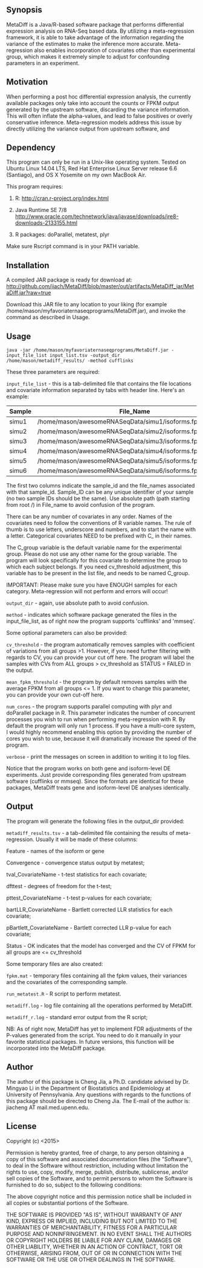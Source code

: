 ## Synopsis

MetaDiff is a Java/R-based software package that performs differential expression analysis on RNA-Seq based data.
By utilizing a meta-regression framework, it is able to take advantage of the information regarding the variance of the estimates to make the inference more accurate.
Meta-regression also enables incorporation of covariates other than experimental group, which makes it extremely simple to adjust for confounding parameters in an experiment.

## Motivation

When performing a post hoc differential expression analysis, the currently available packages only take into account the counts or FPKM output generated by the upstream software, discarding the variance information.
This will often inflate the alpha-values, and lead to false positives or overly conservative inference. Meta-regression models address this issue by directly utilizing the variance output from upstream software, and

## Dependency

This program can only be run in a Unix-like operating system.
Tested on Ubuntu Linux 14.04 LTS, Red Hat Enterprise Linux Server release 6.6 (Santiago), and OS X Yosemite on my own MacBook Air.

This program requires:

1. R:
http://cran.r-project.org/index.html

2. Java Runtime SE 7/8
http://www.oracle.com/technetwork/java/javase/downloads/jre8-downloads-2133155.html

3. R packages:
doParallel, metatest, plyr

Make sure Rscript command is in your PATH variable.


## Installation

A compiled JAR package is ready for download at:
http://github.com/jiach/MetaDiff/blob/master/out/artifacts/MetaDiff_jar/MetaDiff.jar?raw=true

Download this JAR file to any location to your liking (for example /home/mason/myfavoriaternaseqprograms/MetaDiff.jar), and invoke the command as described in Usage.

## Usage

`java -jar /home/mason/myfavoriaternaseqprograms/MetaDiff.jar -input_file_list input_list.tsv -output_dir /home/mason/metadiff_results/ -method cufflinks`

These three parameters are required:

`input_file_list` - this is a tab-delimited file that contains the file locations and covariate information separated by tabs with header line. Here's an example:

| Sample 	| File_Name                                                                   	| C_group 	| age 	| C_gender 	|
|--------	|-----------------------------------------------------------------------------	|---------	|-----	|----------	|
| simu1  	| /home/mason/awesomeRNASeqData/simu1/isoforms.fpkm_tracking 	| 0       	| 40  	| female   	|
| simu2  	| /home/mason/awesomeRNASeqData/simu2/isoforms.fpkm_tracking 	| 0       	| 38  	| male     	|
| simu3  	| /home/mason/awesomeRNASeqData/simu3/isoforms.fpkm_tracking 	| 0       	| 56  	| male     	|
| simu4  	| /home/mason/awesomeRNASeqData/simu4/isoforms.fpkm_tracking 	| 1       	| 52  	| male     	|
| simu5  	| /home/mason/awesomeRNASeqData/simu5/isoforms.fpkm_tracking 	| 1       	| 47  	| male     	|
| simu6  	| /home/mason/awesomeRNASeqData/simu6/isoforms.fpkm_tracking 	| 1       	| 41  	| female   	|

The first two columns indicate the sample_id and the file_names associated with that sample_id. Sample_ID can be any unique identifier of your sample (no two sample IDs should be the same). 
Use absolute path (path starting from root /) in File_name to avoid confusion of the program.

There can be any number of covariates in any order. Names of the covariates need to follow the conventions of R variable names. The rule of thumb is to use letters, underscore and numbers, and to start the name with a letter.
Categorical covariates NEED to be prefixed with C_ in their names.

The C_group variable is the default variable name for the experimental group. Please do not use any other name for the group variable. 
The program will look specifically for this covariate to determine the group to which each subject belongs. If you need cv_threshold adjustment, this variable has to be present in the list file, and needs to be named C_group.

IMPORTANT: Please make sure you have ENOUGH samples for each category. Meta-regression will not perform and errors will occur!

`output_dir` - again, use absolute path to avoid confusion.

`method` - indicates which software package generated the files in the input_file_list, as of right now the program supports 'cufflinks' and 'mmseq'.


Some optional parameters can also be provided:

`cv_threshold` - the program automatically removes samples with coefficient of variations from all groups >1. However, if you need further filtering with regards to CV, you can provide your cut off here.
The program will label the samples with CVs from ALL groups > cv_threshold as STATUS = FAILED in the output.

`mean_fpkm_threshold` - the program by default removes samples with the average FPKM from all groups <= 1. If you want to change this parameter, you can provide your own cut-off here.

`num_cores` - the program supports parallel computing with plyr and doParallel package in R. This parameter indicates the number of concurrent processes you wish to run when performing meta-regression with R. By default the program will only run 1 process.
If you have a multi-core system, I would highly recommend enabling this option by providing the number of cores you wish to use, because it will dramatically increase the speed of the program.

`verbose` - print the messages on screen in addition to writing it to log files.

Notice that the program works on both gene and isoform-level DE experiments. Just provide corresponding files generated from upstream software (cufflinks or mmseq). Since the formats are identical for these packages, MetaDiff treats gene and isoform-level DE analyses identically. 

## Output

The program will generate the following files in the output_dir provided:

`metadiff_results.tsv` - a tab-delimited file containing the results of meta-regression. Usually it will be made of these columns:

Feature - names of the isoform or gene

Convergence - convergence status output by metatest;

tval_CovariateName - t-test statistics for each covariate;

dfttest - degrees of freedom for the t-test;

pttest_CovariateName - t-test p-values for each covariate;

bartLLR_CovariateName - Bartlett corrected LLR statistics for each covariate;

pBartlett_CovariateName - Bartlett corrected LLR p-value for each covariate;

Status - OK indicates that the model has converged and the CV of FPKM for all groups are <= cv_threshold


Some temporary files are also created:

`fpkm.mat` - temporary files containing all the fpkm values, their variances and the covariates of the corresponding sample.

`run_metatest.R` - R script to perform metatest.

`metadiff.log` - log file containing all the operations performed by MetaDiff.

`metadiff_r.log` - standard error output from the R script;

NB: As of right now, MetaDiff has yet to implement FDR adjustments of the P-values generated from the script. You need to do it manually in your favorite statistical packages. In future versions, this function will be incorporated into the MetaDiff package.

## Author
The author of this package is Cheng Jia, a Ph.D. candidate advised by Dr. Mingyao Li in the Department of Biostatistics and Epidemiology at University of Pennsylvania. Any questions with regards to the functions of this package should be directed to Cheng Jia. The E-mail of the author is: jiacheng AT mail.med.upenn.edu.

## License

Copyright (c) <2015> <Cheng Jia>

Permission is hereby granted, free of charge, to any person obtaining a copy of this software and associated documentation files (the "Software"), to deal in the Software without restriction, including without limitation the rights to use, copy, modify, merge, publish, distribute, sublicense, and/or sell copies of the Software, and to permit persons to whom the Software is furnished to do so, subject to the following conditions:

The above copyright notice and this permission notice shall be included in all copies or substantial portions of the Software.

THE SOFTWARE IS PROVIDED "AS IS", WITHOUT WARRANTY OF ANY KIND, EXPRESS OR IMPLIED, INCLUDING BUT NOT LIMITED TO THE WARRANTIES OF MERCHANTABILITY, FITNESS FOR A PARTICULAR PURPOSE AND NONINFRINGEMENT. IN NO EVENT SHALL THE AUTHORS OR COPYRIGHT HOLDERS BE LIABLE FOR ANY CLAIM, DAMAGES OR OTHER LIABILITY, WHETHER IN AN ACTION OF CONTRACT, TORT OR OTHERWISE, ARISING FROM, OUT OF OR IN CONNECTION WITH THE SOFTWARE OR THE USE OR OTHER DEALINGS IN THE SOFTWARE.
